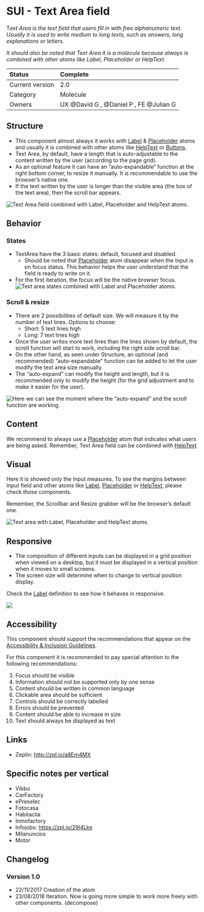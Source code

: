 # SUI - Text Area field
T*ext Area is the text field that users fill in with free alphanumeric text. Usually it is used to write medium to long texts, such as answers, long explanations or letters.*

*It should also be noted that Text Area it is a molecule because always is combined with other atoms like Label, Placeholder or HelpText.*

|   Status          | Complete |
|   :----           |   :---- |
|   Current version |   2.0 |
|   Category        |   Molecule |
|   Owners          |   UX @David G , @Daniel P , FE @Julian G|

## Structure

- This component almost always it works with [Label](https://paper.dropbox.com/doc/SUI-Label-px3mcUaTHVqlGngk2JNPT) & [Placeholder](https://paper.dropbox.com/doc/SUI-Form-placeholder--AK5EFuDlc~Bh5FlpHa9XLyQkAg-IqZya9lRXdMvFm0PkT1Vu) atoms and usually it is combined with other atoms like [HelpText](https://paper.dropbox.com/doc/SUI-HelpText-Validation--ALVgLbb5nsUmflT9ZK8XqyiyAg-RZpyYPWRNVPzdC9fVrCtc) or [Buttons](https://paper.dropbox.com/doc/SUI-Buttons-AvdtvjMAqbsFkTYSz3egT).
- Text Area, by default, have a length that is auto-adjustable to the content written by the user (according to the page grid).
- As an optional feature it can have an “auto-expandable” function at the right bottom corner, to resize it manually. It is recommendable to use the browser’s native one.
- If the text written by the user is longer than the visible area (the box of the text area), then the scroll bar appears.

![Text Area field combined with Label, Placeholder and HelpText atoms.](https://d2mxuefqeaa7sj.cloudfront.net/s_F724CB4956B145AB86D741302E646D775625E0E414E4A1489D81F46EA20C169A_1508925361497_textarea-structure.png)

## Behavior

### States
- TextArea have the 3 basic states: default, focused and disabled.
    - Should be noted that [Placeholder](https://paper.dropbox.com/doc/SUI-Form-placeholder--AK5EFuDlc~Bh5FlpHa9XLyQkAg-IqZya9lRXdMvFm0PkT1Vu) atom disappear when the Input is on focus status. This behavior helps the user understand that the field is ready to write on it.
- For the first iteration, the focus will be the native browser focus.
![Text area states combined with Label and Placeholder atoms.](https://d2mxuefqeaa7sj.cloudfront.net/s_F724CB4956B145AB86D741302E646D775625E0E414E4A1489D81F46EA20C169A_1508924728145_textarea-behaviors.png)

### Scroll & resize
- There are 2 possibilities of default size. We will measure it by the number of text lines. 
    Options to choose:
    - Short: 5 text lines high
    - Long: 7 text lines high
- Once the user writes more text lines than the lines shown by default, the scroll function will start to work, including the right side scroll bar.
- On the other hand, as seen under Structure, an optional (and recommended) “auto-expandable” function can be added to let the user modify the text area size manually.
- The “auto-expand” can modify the height and length, but it is recommended only to modify the height (for the grid adjustment and to make it easier for the user).

![Here we can see the moment where the “auto-expand” and the scroll function are working.](https://d2mxuefqeaa7sj.cloudfront.net/s_F724CB4956B145AB86D741302E646D775625E0E414E4A1489D81F46EA20C169A_1508925423369_textarea-scroll.png)

## Content

We recommend to always use a [Placeholder](https://paper.dropbox.com/doc/SUI-Form-placeholder--ALcBKGls8YGd6z2D3u_cnE8MAg-IqZya9lRXdMvFm0PkT1Vu) atom that indicates what users are being asked.
Remember, Text Area field can be combined with [HelpText](https://paper.dropbox.com/doc/SUI-HelpText-Validation-RZpyYPWRNVPzdC9fVrCtc)

## Visual

Here it is showed only the Input measures. 
To see the margins between Input field and other atoms like [Label](https://paper.dropbox.com/doc/SUI-Label--AMZqSJ24S1u4zxxMfUb4GEpHAg-px3mcUaTHVqlGngk2JNPT), [Placeholder](https://paper.dropbox.com/doc/SUI-Form-placeholder--AMZT19S4CalH3esz_tCA1zpeAg-IqZya9lRXdMvFm0PkT1Vu) or [HelpText](https://paper.dropbox.com/doc/SUI-HelpText-RZpyYPWRNVPzdC9fVrCtc), please check those components.

Remember, the Scrollbar and Resize grabber will be the browser’s default one.

![Text area with Label, Placeholder and HelpText atoms.](https://d2mxuefqeaa7sj.cloudfront.net/s_F724CB4956B145AB86D741302E646D775625E0E414E4A1489D81F46EA20C169A_1518766108295_textarea-visual.png)

## Responsive

- The composition of different inputs can be displayed in a grid position when viewed on a desktop, but it must be displayed in a vertical position when it moves to small screens. 
- The screen size will determine when to change to vertical position display.

Check the [Label](https://paper.dropbox.com/doc/SUI-Label-px3mcUaTHVqlGngk2JNPT) definition to see how it behaves in responsive.

![](https://d2mxuefqeaa7sj.cloudfront.net/s_F724CB4956B145AB86D741302E646D775625E0E414E4A1489D81F46EA20C169A_1508926857863_textarea-responsive.png)

## Accessibility

This component should support the recommendations that appear on the [Accessibility & Inclusion Guidelines](https://github.com/SUI-Components/UX-Definitions/blob/master/Accessibility%20and%20Inclusion%20Guidelines.md).

For this component it is recommended to pay special attention to the following recommendations:

3. Focus should be visible
6. Information should not be supported only by one sense
8. Content should be written in common language
10. Clickable area should be sufficient
12. Controls should be correctly labelled
13. Errors should be prevented 
15. Content should be able to increase in size
16. Text should always be displayed as text

## Links

- Zeplin: http://zpl.io/a8Em4MX

## Specific notes per vertical

- Vibbo
- CarFactory
- ePreselec
- Fotocasa
- Habitaclia
- Inmofactory
- Infojobs: https://zpl.io/29l4Lke
- Milanuncios
- Motor

## Changelog

### Version 1.0

- 22/11/2017 Creation of the atom
- 23/08/2018 Iteration. Now is going more simple to work more freely with other components. (decompose) 
